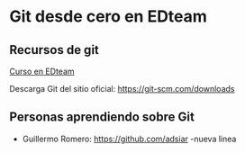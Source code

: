 # Git desde cero en EDteam

## Recursos de git

[Curso en EDteam](https://ed.team/git)

Descarga Git del sitio oficial: https://git-scm.com/downloads

## Personas aprendiendo sobre Git

- Guillermo Romero: https://github.com/adsiar
-nueva linea
